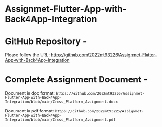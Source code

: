 # Assignmet-Flutter-App-with-Back4App-Integration
# GitHub Repository -
Please follow the URL: https://github.com/2022mt93226/Assignmet-Flutter-App-with-Back4App-Integration
# Complete Assignment Document -
Document in doc format: `https://github.com/2022mt93226/Assignmet-Flutter-App-with-Back4App-Integration/blob/main/Cross_Platform_Assignment.docx`

Document in pdf format: `https://github.com/2022mt93226/Assignmet-Flutter-App-with-Back4App-Integration/blob/main/Cross_Platform_Assignment.pdf`
